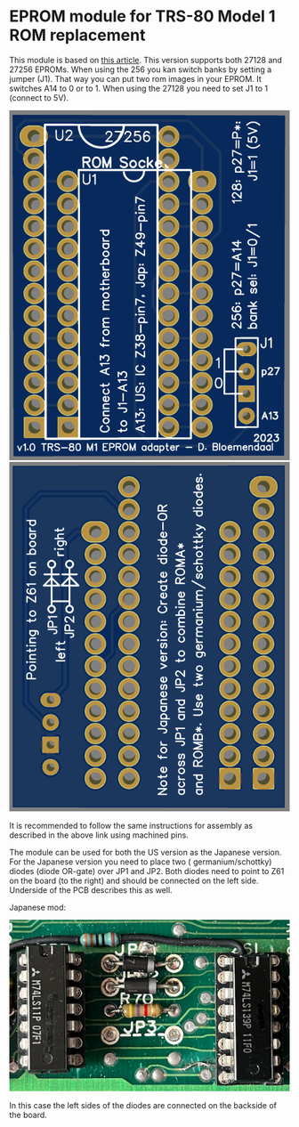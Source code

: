 # EPROM module for TRS-80 Model 1 ROM replacement

This module is based on [this article](https://www.trs-80.com/wordpress/repairs/using-an-eprom/). 
This version supports both 27128 and 27256 EPROMs. When using the 256 you kan switch banks by setting a jumper (J1). That way you can put two rom images in your EPROM. It switches A14 to 0 or to 1. When using the 27128 you need to set J1 to 1 (connect to 5V).

![Front](./images/front.png "Front")
![Back](./images/back.png "Back")

It is recommended to follow the same instructions for assembly as described in the above link using machined pins.

The module can be used for both the US version as the Japanese version. For the Japanese version you need to place two (
germanium/schottky) diodes (diode OR-gate) over JP1 and JP2. Both diodes need to point to Z61 on the board (to the
right) and should be connected on the left side. Underside of the PCB describes this as well.

Japanese mod:

![Diode OR](./images/diode-or.png)

In this case the left sides of the diodes are connected on the backside of the board.

